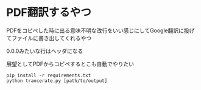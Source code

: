 # PDF翻訳するやつ

PDFをコピペした時に出る意味不明な改行をいい感じにしてGoogle翻訳に投げてファイルに書き出してくれるやつ

0.0.0みたいな行はヘッダになる

展望としてPDFからコピペするとこも自動でやりたい

```shell script
pip install -r requirements.txt
python trancerate.py [path/to/output]
```
